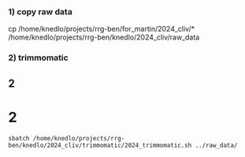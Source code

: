 ### 1) copy raw data 

cp /home/knedlo/projects/rrg-ben/for_martin/2024_cliv/* /home/knedlo/projects/rrg-ben/knedlo/2024_cliv/raw_data

### 2) trimmomatic
## 2
# 2

```
sbatch /home/knedlo/projects/rrg-ben/knedlo/2024_cliv/trimmomatic/2024_trimmomatic.sh ../raw_data/
```
